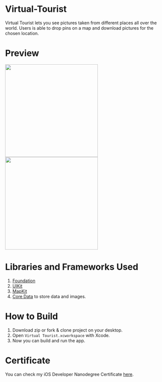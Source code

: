 # Virtual-Tourist

Virtual Tourist lets you see pictures taken from different places all over the world. Users is able to drop pins on a map and download pictures for the chosen location.

# Preview

<img width = "300" src = "https://user-images.githubusercontent.com/30387348/72662177-9c4ca800-39fd-11ea-892d-0e713f29e80a.png" /> <img width = "300" src = "https://user-images.githubusercontent.com/30387348/72662178-9e166b80-39fd-11ea-9276-a7b23820fc0e.png" />

# Libraries and Frameworks Used

1. [Foundation](https://developer.apple.com/documentation/foundation)
2. [UIKit](https://developer.apple.com/documentation/uikit)
3. [MapKit](https://developer.apple.com/documentation/mapkit)
4. [Core Data](https://developer.apple.com/documentation/coredata) to store data and images.

# How to Build

1. Download zip or fork & clone project on your desktop.
2. Open `Virtual Tourist.xcworkspace` with Xcode.
3. Now you can build and run the app.

# Certificate

You can check my iOS Developer Nanodegree Certificate [here](https://confirm.udacity.com/2DTEPF5).


